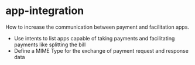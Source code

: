 app-integration
===============

How to increase the communication between payment and facilitation apps.

- Use intents to list apps capable of taking payments and facilitating payments like splitting the bill
- Define a MIME Type for the exchange of payment request and response data
